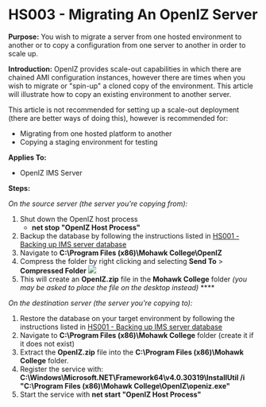 # HS003 - Migrating An OpenIZ Server

**Purpose:** You wish to migrate a server from one hosted environment to another or to copy a configuration from one server to another in order to scale up.

**Introduction:** OpenIZ provides scale-out capabilities in which there are chained AMI configuration instances, however there are times when you wish to migrate or "spin-up" a cloned copy of the environment. This article will illustrate how to copy an existing environment to another server.

This article is not recommended for setting up a scale-out deployment \(there are better ways of doing this\), however is recommended for:

* Migrating from one hosted platform to another
* Copying a staging environment for testing

**Applies To:**

* OpenIZ IMS Server

**Steps:**

_On the source server \(the server you're copying from\):_

1. Shut down the OpenIZ host process
   * **net stop "OpenIZ Host Process"**
2. Backup the database by following the instructions listed in [HS001 - Backing up IMS server database](https://github.com/mohawkmedic/openiz-knowledge-base/tree/ebda3706cc82d21b6c3de8bb26b1dee9f2f3c392/kb011-backing-up-ims-server-database.html)
3. Navigate to **C:\Program Files \(x86\)\Mohawk College\OpenIZ**
4. Compress the folder by right clicking and selecting **Send To** &gt; **Compressed Folder** ![](../.gitbook/assets/hs003-compress.png)
5. This will create an **OpenIZ.zip** file in the **Mohawk College** folder _\(you may be asked to place the file on the desktop instead\)_   ****

_On the destination server \(the server you're copying to\):_

1. Restore the database on your target environment by following the instructions listed in [HS001 - Backing up IMS server database](https://github.com/mohawkmedic/openiz-knowledge-base/tree/ebda3706cc82d21b6c3de8bb26b1dee9f2f3c392/kb011-backing-up-ims-server-database.html)
2. Navigate to **C:\Program Files \(x86\)\Mohawk College** folder \(create it if it does not exist\)
3. Extract the **OpenIZ.zip** file into the **C:\Program Files \(x86\)\Mohawk College** folder.
4. Register the service with: **C:\Windows\Microsoft.NET\Framework64\v4.0.30319\InstallUtil /i "C:\Program Files \(x86\)\Mohawk College\OpenIZ\openiz.exe"**
5. Start the service with **net start "OpenIZ Host Process"**


